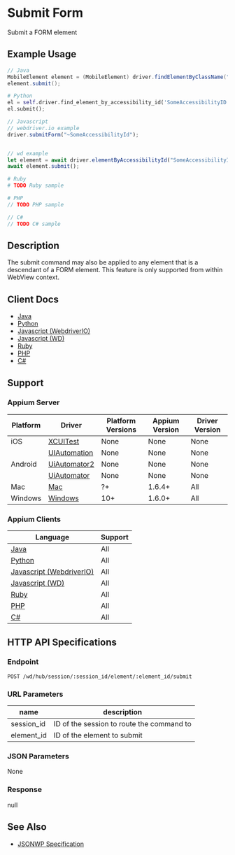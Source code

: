 # Submit Form

Submit a FORM element
## Example Usage

```java
// Java
MobileElement element = (MobileElement) driver.findElementByClassName("SomeClassName");
element.submit();

```
```python
# Python
el = self.driver.find_element_by_accessibility_id('SomeAccessibilityID')
el.submit();

```
```javascript
// Javascript
// webdriver.io example
driver.submitForm("~SomeAccessibilityId");


// wd example
let element = await driver.elementByAccessibilityId("SomeAccessibilityID");
await element.submit();

```
```ruby
# Ruby
# TODO Ruby sample

```
```php
# PHP
// TODO PHP sample

```
```csharp
// C#
// TODO C# sample

```


## Description

The submit command may also be applied to any element that is a descendant of a FORM element.
This feature is only supported from within WebView context.


## Client Docs

* [Java](https://seleniumhq.github.io/selenium/docs/api/java/org/openqa/selenium/WebElement.html#submit--)
* [Python](http://selenium-python.readthedocs.io/api.html#selenium.webdriver.remote.webelement.WebElement.submit)
* [Javascript (WebdriverIO)](http://webdriver.io/api/action/submitForm.html)
* [Javascript (WD)](https://github.com/admc/wd/blob/master/lib/commands.js#L1741)
* [Ruby](http://www.rubydoc.info/gems/selenium-webdriver/Selenium/WebDriver/)
* [PHP](https://github.com/appium/php-client/)
* [C#](https://github.com/appium/appium-dotnet-driver/)

## Support

### Appium Server

|Platform|Driver|Platform Versions|Appium Version|Driver Version|
|--------|----------------|------|--------------|--------------|
| iOS | [XCUITest](/docs/en/drivers/ios-xcuitest.md) | None | None | None |
|  | [UIAutomation](/docs/en/drivers/ios-uiautomation.md) | None | None | None |
| Android | [UiAutomator2](/docs/en/drivers/android-uiautomator2.md) | None | None | None |
|  | [UiAutomator](/docs/en/drivers/android-uiautomator.md) | None | None | None |
| Mac | [Mac](/docs/en/drivers/mac.md) | ?+ | 1.6.4+ | All |
| Windows | [Windows](/docs/en/drivers/windows.md) | 10+ | 1.6.0+ | All |

### Appium Clients 

|Language|Support|
|--------|-------|
|[Java](https://github.com/appium/java-client/releases/latest)| All |
|[Python](https://github.com/appium/python-client/releases/latest)| All |
|[Javascript (WebdriverIO)](http://webdriver.io/index.html)| All |
|[Javascript (WD)](https://github.com/admc/wd/releases/latest)| All |
|[Ruby](https://github.com/appium/ruby_lib/releases/latest)| All |
|[PHP](https://github.com/appium/php-client/releases/latest)| All |
|[C#](https://github.com/appium/appium-dotnet-driver/releases/latest)| All |

## HTTP API Specifications

### Endpoint

`POST /wd/hub/session/:session_id/element/:element_id/submit`

### URL Parameters

|name|description|
|----|-----------|
|session_id|ID of the session to route the command to|
|element_id|ID of the element to submit|

### JSON Parameters

None

### Response

null

## See Also

* [JSONWP Specification](https://github.com/SeleniumHQ/selenium/wiki/JsonWireProtocol#sessionsessionidelementidsubmit)
